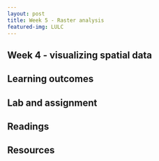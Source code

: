 ```yaml
---
layout: post
title: Week 5 - Raster analysis
featured-img: LULC
---
```


## Week 4 - visualizing spatial data


## Learning outcomes


## Lab and assignment


## Readings


## Resources
